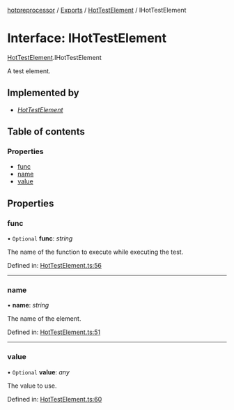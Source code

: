 [hotpreprocessor](../README.md) / [Exports](../modules.md) / [HotTestElement](../modules/hottestelement.md) / IHotTestElement

# Interface: IHotTestElement

[HotTestElement](../modules/hottestelement.md).IHotTestElement

A test element.

## Implemented by

* [*HotTestElement*](../classes/hottestelement.hottestelement-1.md)

## Table of contents

### Properties

- [func](hottestelement.ihottestelement.md#func)
- [name](hottestelement.ihottestelement.md#name)
- [value](hottestelement.ihottestelement.md#value)

## Properties

### func

• `Optional` **func**: *string*

The name of the function to execute
while executing the test.

Defined in: [HotTestElement.ts:56](https://github.com/OurFreeLight/HotPreprocessor/blob/75bbcd5/src/HotTestElement.ts#L56)

___

### name

• **name**: *string*

The name of the element.

Defined in: [HotTestElement.ts:51](https://github.com/OurFreeLight/HotPreprocessor/blob/75bbcd5/src/HotTestElement.ts#L51)

___

### value

• `Optional` **value**: *any*

The value to use.

Defined in: [HotTestElement.ts:60](https://github.com/OurFreeLight/HotPreprocessor/blob/75bbcd5/src/HotTestElement.ts#L60)
